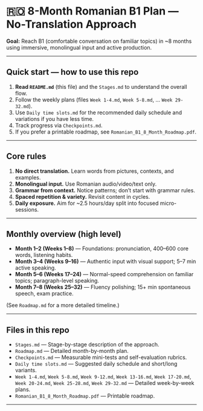 # 🇷🇴 8-Month Romanian B1 Plan — No-Translation Approach

**Goal:** Reach B1 (comfortable conversation on familiar topics) in ~8 months using immersive, monolingual input and active production.

---

## Quick start — how to use this repo
1. **Read `README.md`** (this file) and the `Stages.md` to understand the overall flow.
2. Follow the weekly plans (files `Week 1-4.md`, `Week 5-8.md`, … `Week 29-32.md`).
3. Use `Daily time slots.md` for the recommended daily schedule and variations if you have less time.
4. Track progress via `Checkpoints.md`.
5. If you prefer a printable roadmap, see `Romanian_B1_8_Month_Roadmap.pdf`.

---

## Core rules
1. **No direct translation.** Learn words from pictures, contexts, and examples.
2. **Monolingual input.** Use Romanian audio/video/text only.
3. **Grammar from context.** Notice patterns; don’t start with grammar rules.
4. **Spaced repetition & variety.** Revisit content in cycles.
5. **Daily exposure.** Aim for ~2.5 hours/day split into focused micro-sessions.

---

## Monthly overview (high level)
- **Month 1–2 (Weeks 1–8)** — Foundations: pronunciation, 400–600 core words, listening habits.
- **Month 3–4 (Weeks 9–16)** — Authentic input with visual support; 5–7 min active speaking.
- **Month 5–6 (Weeks 17–24)** — Normal-speed comprehension on familiar topics; paragraph-level speaking.
- **Month 7–8 (Weeks 25–32)** — Fluency polishing; 15+ min spontaneous speech, exam practice.

(See `Roadmap.md` for a more detailed timeline.)

---

## Files in this repo
- `Stages.md` — Stage-by-stage description of the approach.
- `Roadmap.md` — Detailed month-by-month plan.
- `Checkpoints.md` — Measurable mini-tests and self-evaluation rubrics.
- `Daily time slots.md` — Suggested daily schedule and short/long variants.
- `Week 1-4.md`, `Week 5-8.md`, `Week 9-12.md`, `Week 13-16.md`, `Week 17-20.md`, `Week 20-24.md`, `Week 25-28.md`, `Week 29-32.md` — Detailed week-by-week plans.
- `Romanian_B1_8_Month_Roadmap.pdf` — Printable roadmap.

---
